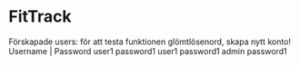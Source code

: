 # FitTrack
Förskapade users:
för att testa funktionen glömtlösenord, skapa nytt konto!
Username | Password
user1    password1
user1    password1
admin    password1
